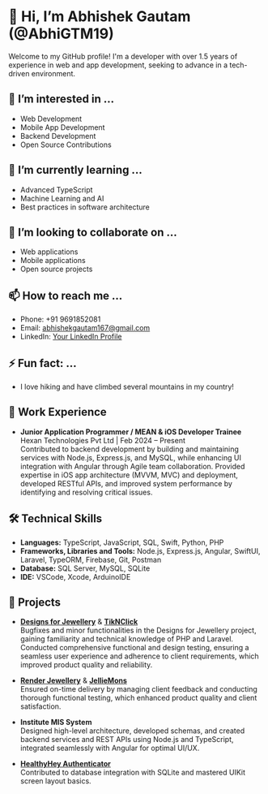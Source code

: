 # 👋 Hi, I’m Abhishek Gautam (@AbhiGTM19)

Welcome to my GitHub profile! I'm a developer with over 1.5 years of experience in web and app development, seeking to advance in a tech-driven environment.

## 👀 I’m interested in ...
- Web Development
- Mobile App Development
- Backend Development
- Open Source Contributions

## 🌱 I’m currently learning ...
- Advanced TypeScript
- Machine Learning and AI
- Best practices in software architecture

## 💞️ I’m looking to collaborate on ...
- Web applications
- Mobile applications
- Open source projects

## 📫 How to reach me ...
- Phone: +91 9691852081
- Email: [abhishekgautam167@gmail.com](mailto:abhishekgautam167@gmail.com)
- LinkedIn: [Your LinkedIn Profile](https://www.linkedin.com/in/yourprofile)

## ⚡ Fun fact: ...
- I love hiking and have climbed several mountains in my country!

## 💼 Work Experience
- **Junior Application Programmer / MEAN & iOS Developer Trainee**  
  Hexan Technologies Pvt Ltd | Feb 2024 – Present  
  Contributed to backend development by building and maintaining services with Node.js, Express.js, and MySQL, while enhancing UI integration with Angular through Agile team collaboration. Provided expertise in iOS app architecture (MVVM, MVC) and deployment, developed RESTful APIs, and improved system performance by identifying and resolving critical issues.

## 🛠️ Technical Skills
- **Languages:** TypeScript, JavaScript, SQL, Swift, Python, PHP
- **Frameworks, Libraries and Tools:** Node.js, Express.js, Angular, SwiftUI, Laravel, TypeORM, Firebase, Git, Postman
- **Database:** SQL Server, MySQL, SQLite
- **IDE:** VSCode, Xcode, ArduinoIDE

## 📂 Projects
- **[Designs for Jewellery](https://d4j.in/)** & **[TikNClick](https://www.tiknclick.com/)**  
  Bugfixes and minor functionalities in the Designs for Jewellery project, gaining familiarity and technical knowledge of PHP and Laravel. Conducted comprehensive functional and design testing, ensuring a seamless user experience and adherence to client requirements, which improved product quality and reliability.

- **[Render Jewellery](https://renderjewellery.com/)** & **[JellieMons](https://www.jelliemons.com/)**  
  Ensured on-time delivery by managing client feedback and conducting thorough functional testing, which enhanced product quality and client satisfaction.

- **Institute MIS System**  
  Designed high-level architecture, developed schemas, and created backend services and REST APIs using Node.js and TypeScript, integrated seamlessly with Angular for optimal UI/UX.

- **[HealthyHey Authenticator](https://apps.apple.com/vg/app/healthyhey-authenticator/id1435998754)**  
  Contributed to database integration with SQLite and mastered UIKit screen layout basics.
